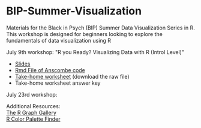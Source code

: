 # BIP-Summer-Visualization
Materials for the Black in Psych (BIP) Summer Data Visualization Series in R.  This workshop is designed for beginners looking to explore the fundamentals of data visualization using R

July 9th workshop: "R you Ready? Visualizing Data with R (Introl Level)"
- [Slides](https://github.com/sadtangerine/BIP-Summer-Visualization/blob/main/Data%20Viz%20Workshop%201%20.pdf)
- [Rmd File of Anscombe code](https://github.com/sadtangerine/BIP-Summer-Visualization/blob/main/Anscombe_Workshop_DEMO.Rmd)
- [Take-home worksheet](https://github.com/sadtangerine/BIP-Summer-Visualization/blob/main/Workshop%20TakeHome.Rmd) (download the raw file)
- Take-home worksheet answer key

July 23rd workshop:

Additional Resources:  
[The R Graph Gallery](https://r-graph-gallery.com/)  
[R Color Palette Finder](https://r-graph-gallery.com/color-palette-finder)
